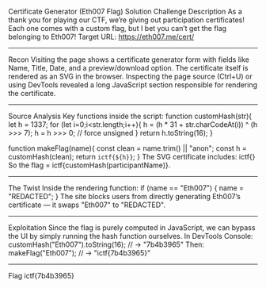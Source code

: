 Certificate Generator (Eth007 Flag) Solution
Challenge Description
As a thank you for playing our CTF, we’re giving out participation certificates! Each one comes with a custom flag, but I bet you can’t get the flag belonging to Eth007!
Target URL:
https://eth007.me/cert/
________________________________________
Recon
Visiting the page shows a certificate generator form with fields like Name, Title, Date, and a preview/download option. The certificate itself is rendered as an SVG in the browser.
Inspecting the page source (Ctrl+U) or using DevTools revealed a long JavaScript section responsible for rendering the certificate.
________________________________________
Source Analysis
Key functions inside the script:
function customHash(str){
  let h = 1337;
  for (let i=0;i<str.length;i++){
    h = (h * 31 + str.charCodeAt(i)) ^ (h >>> 7);
    h = h >>> 0; // force unsigned
  }
  return h.toString(16);
}

function makeFlag(name){
  const clean = name.trim() || "anon";
  const h = customHash(clean);
  return `ictf{${h}}`;
}
The SVG certificate includes:
<desc>ictf{<hash>}</desc>
So the flag = ictf{customHash(participantName)}.
________________________________________
The Twist
Inside the rendering function:
if (name == "Eth007") {
  name = "REDACTED";
}
The site blocks users from directly generating Eth007’s certificate — it swaps "Eth007" to "REDACTED".
________________________________________
Exploitation
Since the flag is purely computed in JavaScript, we can bypass the UI by simply running the hash function ourselves.
In DevTools Console:
customHash("Eth007").toString(16);
// -> "7b4b3965"
Then:
makeFlag("Eth007");
// -> "ictf{7b4b3965}"
________________________________________
Flag
ictf{7b4b3965}
